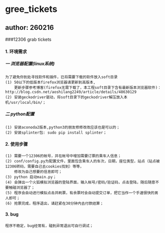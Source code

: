 # gree_tickets
## author: 260216
###12306 grab tickets

#### 1. 环境需求
#####    一 浏览器配置(linux系统)
    为了避免你到处寻找软件和插件，已将需要下载的软件放入soft目录
    (1) 50以下的低版本firefox浏览器请更新到高版本,
        更新步骤参考博客(firefox无需下载了，本工程soft目录下含有最新版本浏览器软件)：http://blog.csdn.net/aoshilang2249/article/details/48630129
    (2) 安装geckodriver驱动，将soft目录下的geckodriver解压放入本机/usr/local/bin/；
#####    二 python配置
    (1) 安装aconoda2版本,python3的朋友修修改改应该也是可以的；
    (2) 安装splinter包: sudo pip install splinter；

#### 2. 使用步骤
    (1) 需要一个12306的帐号，并在帐号中增加需要订票的乘车人信息；
    (2) conf/config.py为配置文件，里面包含乘车人的车次，日期，座位类型，站点（站点被12306转码，需要自己去cookies找到）等等，
        修改为自己想要的信息即可；
    (3) python 启动main.py；
    (4) 会弹出一个火狐模拟浏览器的登陆界面，输入帐号/密码/验证码，点击登陆，随后随意不要触碰浏览器了；
    (5) 程序会自动进行模拟点击并刷票，有余票时会自动提交订单，把它当作一个手速很快的男人即可；
    (6) 抢票完成，程序退出，请赶紧在30分钟内去付款结算；

#### 3. bug
    程序不稳定，bug经常有，碰到异常退出可自行调试；
